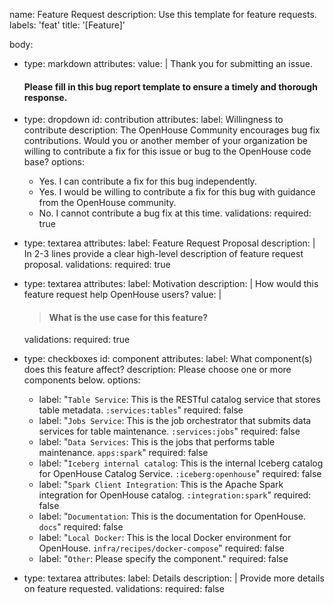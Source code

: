name: Feature Request
description: Use this template for feature requests.
labels: 'feat'
title: '[Feature]'

body:
- type: markdown
  attributes:
  value: |
  Thank you for submitting an issue.
  #### Please fill in this bug report template to ensure a timely and thorough response.

- type: dropdown
  id: contribution
  attributes:
  label: Willingness to contribute
  description: The OpenHouse Community encourages bug fix contributions. Would you or another member of your organization be willing to contribute a fix for this issue or bug to the OpenHouse code base?
  options:
  - Yes. I can contribute a fix for this bug independently.
  - Yes. I would be willing to contribute a fix for this bug with guidance from the OpenHouse community.
  - No. I cannot contribute a bug fix at this time.
  validations:
  required: true

- type: textarea
  attributes:
  label: Feature Request Proposal
  description: |
  In 2-3 lines provide a clear high-level description of feature request proposal.
  validations:
  required: true

- type: textarea
  attributes:
  label: Motivation
  description: |
  How would this feature request help OpenHouse users?
  value: |
  > #### What is the use case for this feature?
  validations:
  required: true

- type: checkboxes
  id: component
  attributes:
  label: What component(s) does this feature affect?
  description: Please choose one or more components below.
  options:
  - label: "`Table Service`: This is the RESTful catalog service that stores table metadata. `:services:tables`"
    required: false
  - label: "`Jobs Service`: This is the job orchestrator that submits data services for table maintenance. `:services:jobs`"
    required: false
  - label: "`Data Services`: This is the jobs that performs table maintenance. `apps:spark`"
    required: false
  - label: "`Iceberg internal catalog`: This is the internal Iceberg catalog for OpenHouse Catalog Service. `:iceberg:openhouse`"
    required: false
  - label: "`Spark Client Integration`: This is the Apache Spark integration for OpenHouse catalog. `:integration:spark`"
    required: false
  - label: "`Documentation`: This is the documentation for OpenHouse. `docs`"
    required: false
  - label: "`Local Docker`: This is the local Docker environment for OpenHouse. `infra/recipes/docker-compose`"
    required: false
  - label: "`Other`: Please specify the component."
    required: false
  
- type: textarea
  attributes:
  label: Details
  description: |
  Provide more details on feature requested.
  validations:
  required: false